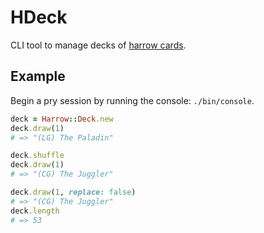 # HDeck

CLI tool to manage decks of [harrow cards](http://pathfinder.wikia.com/wiki/List_of_harrow_cards).

## Example

Begin a pry session by running the console: `./bin/console`.

```ruby
deck = Harrow::Deck.new
deck.draw(1)
# => "(LG) The Paladin"

deck.shuffle
deck.draw(1)
# => "(CG) The Juggler"

deck.draw(1, replace: false)
# => "(CG) The Juggler"
deck.length
# => 53
```

